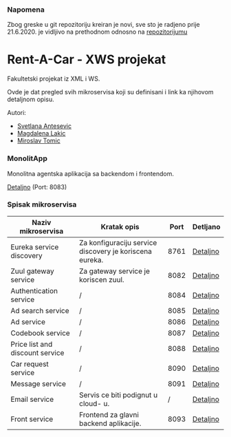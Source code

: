 ### Napomena
Zbog greske u git repozitoriju kreiran je novi, sve sto je radjeno prije 21.6.2020. je vidljivo na prethodnom odnosno na
[repozitorijumu](https://github.com/tmiroslav97/XWSProjekatMSM)

# Rent-A-Car - XWS projekat
Fakultetski projekat iz XML i WS.

Ovde je dat pregled svih mikroservisa koji su definisani i link ka njihovom detaljnom opisu.

Autori:
* [Svetlana Antesevic](https://github.com/SvetlanaAnt)
* [Magdalena Lakic](https://github.com/magdalenalakic)
* [Miroslav Tomic](https://github.com/tmiroslav97)

### MonolitApp
Monolitna agentska aplikacija sa backendom i frontendom.

[Detaljno](MonolitApp/README.md)
(Port: 8083)

### Spisak mikroservisa

Naziv mikroservisa | Kratak opis | Port | Detljano
------------ | ------------- | ------------- | -------------
Eureka service discovery | Za konfiguraciju service discovery je koriscena eureka. |  8761 |  [Detaljno](eureka/README.md)
Zuul gateway service | Za gateway service je koriscen zuul. |  8082 |  [Detaljno](zuul/README.md)
Authentication service | / |  8084 |  [Detaljno](Services/authentication-service/README.md)
Ad search service | / |  8085 |  [Detaljno](Services/ad-search-service/README.md)
Ad service | / |  8086 |  [Detaljno](Services/ad-service/README.md)
Codebook service | / |  8087 |  [Detaljno](Services/codebook-service/README.md)
Price list and discount service | / |  8088 |  [Detaljno](Services/price-list-and-discount-service/README.md)
Car request service | / | 8090 |  [Detaljno](Services/car-request-service/README.md)
Message service | / |  8091 |  [Detaljno](Services/message-service/README.md)
Email service | Servis ce biti podignut u cloud- u. |  / |  [Detaljno](Services/email-service/README.md)
Front service | Frontend za glavni backend aplikacije. |  8093 |  [Detaljno](Services/front/README.md)